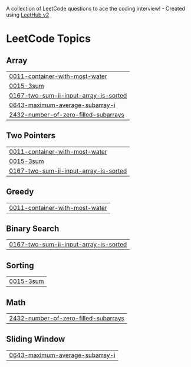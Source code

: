A collection of LeetCode questions to ace the coding interview! - Created using [LeetHub v2](https://github.com/arunbhardwaj/LeetHub-2.0)
<!---LeetCode Topics Start-->
# LeetCode Topics
## Array
|  |
| ------- |
| [0011-container-with-most-water](https://github.com/dayemm/Leetcode-Solutions/tree/master/0011-container-with-most-water) |
| [0015-3sum](https://github.com/dayemm/Leetcode-Solutions/tree/master/0015-3sum) |
| [0167-two-sum-ii-input-array-is-sorted](https://github.com/dayemm/Leetcode-Solutions/tree/master/0167-two-sum-ii-input-array-is-sorted) |
| [0643-maximum-average-subarray-i](https://github.com/dayemm/Leetcode-Solutions/tree/master/0643-maximum-average-subarray-i) |
| [2432-number-of-zero-filled-subarrays](https://github.com/dayemm/Leetcode-Solutions/tree/master/2432-number-of-zero-filled-subarrays) |
## Two Pointers
|  |
| ------- |
| [0011-container-with-most-water](https://github.com/dayemm/Leetcode-Solutions/tree/master/0011-container-with-most-water) |
| [0015-3sum](https://github.com/dayemm/Leetcode-Solutions/tree/master/0015-3sum) |
| [0167-two-sum-ii-input-array-is-sorted](https://github.com/dayemm/Leetcode-Solutions/tree/master/0167-two-sum-ii-input-array-is-sorted) |
## Greedy
|  |
| ------- |
| [0011-container-with-most-water](https://github.com/dayemm/Leetcode-Solutions/tree/master/0011-container-with-most-water) |
## Binary Search
|  |
| ------- |
| [0167-two-sum-ii-input-array-is-sorted](https://github.com/dayemm/Leetcode-Solutions/tree/master/0167-two-sum-ii-input-array-is-sorted) |
## Sorting
|  |
| ------- |
| [0015-3sum](https://github.com/dayemm/Leetcode-Solutions/tree/master/0015-3sum) |
## Math
|  |
| ------- |
| [2432-number-of-zero-filled-subarrays](https://github.com/dayemm/Leetcode-Solutions/tree/master/2432-number-of-zero-filled-subarrays) |
## Sliding Window
|  |
| ------- |
| [0643-maximum-average-subarray-i](https://github.com/dayemm/Leetcode-Solutions/tree/master/0643-maximum-average-subarray-i) |
<!---LeetCode Topics End-->